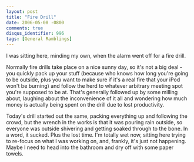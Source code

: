 ```yaml
---
layout: post
title: "Fire Drill"
date: 2006-05-08 -0800
comments: true
disqus_identifier: 996
tags: [General Ramblings]
---
```

I was sitting here, minding my own, when the alarm went off for a fire
drill.
 
 Normally fire drills take place on a nice sunny day, so it's not a big
deal - you quickly pack up your stuff (because who knows how long you're
going to be outside, plus you want to make sure if it's a real fire that
your iPod won't be burning) and follow the herd to whatever arbitrary
meeting spot you're supposed to be at. That's generally followed up by
some milling about, laughing about the inconvenience of it all and
wondering how much money is actually being spent on the drill due to
lost productivity.
 
 Today's drill started out the same, packing everything up and following
the crowd, but the wrench in the works is that it was pouring rain
outside, so everyone was outside shivering and getting soaked through to
the bone. In a word, it sucked. Plus the lost time. I'm totally wet now,
sitting here trying to re-focus on what I was working on, and, frankly,
it's just not happening. Maybe I need to head into the bathroom and dry
off with some paper towels.
